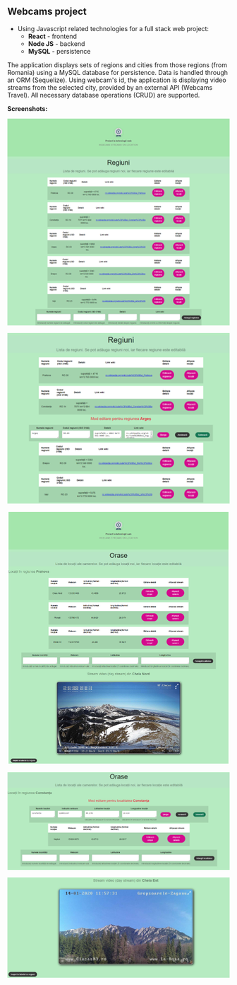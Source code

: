 ﻿## Webcams project

- Using Javascript related technologies for a full stack web project:  
    - **React** - frontend
    - **Node JS** - backend
    - **MySQL** - persistence
    
The application displays sets of regions and cities from those regions (from Romania) using a MySQL database for persistence. Data is handled through an ORM (Sequelize). Using webcam's id, the application is displaying video streams from the selected city, provided by an external API (Webcams Travel). All necessary database operations (CRUD) are supported.

**Screenshots:**  

![Region page](screenshots/1_page_Regiuni.png)

![Region page](screenshots/2_edit_mode_Regiuni.png)

![Region page](screenshots/3_page_Localitati.png)

![Region page](screenshots/4_edit_mode_Localitati.png)

![Region page](screenshots/5_video_stream_WebcamsAPI.png)

